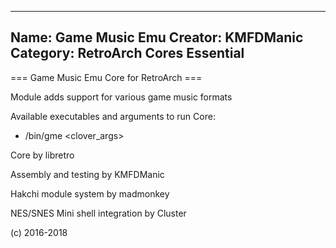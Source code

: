 -----------------------
Name: Game Music Emu 
Creator: KMFDManic
Category: RetroArch Cores Essential
-----------------------
=== Game Music Emu Core for RetroArch ===

Module adds support for various game music formats

Available executables and arguments to run Core:
- /bin/gme <rom> <clover_args>

Core by libretro

Assembly and testing by KMFDManic

Hakchi module system by madmonkey

NES/SNES Mini shell integration by Cluster

(c) 2016-2018
